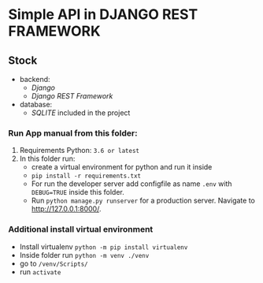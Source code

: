# Simple API in DJANGO REST FRAMEWORK 

## Stock
- backend: 
  - *Django*
  - *Django REST Framework*
- database:
  - *SQLITE* included in the project
  


### Run App manual from this folder:
1. Requirements Python: `3.6 or latest`
2. In this folder run: 
    - create a virtual environment for python and run it inside 
    - `pip install -r requirements.txt`
    - For run the developer server add configfile as name `.env` with `DEBUG=TRUE` inside this folder. 
    - Run `python manage.py runserver` for a production server. Navigate to http://127.0.0.1:8000/.
    

### Additional install virtual environment

- Install virtualenv `python -m pip install virtualenv`
- Inside folder run `python -m venv ./venv`
- go to `/venv/Scripts/`
- run `activate`